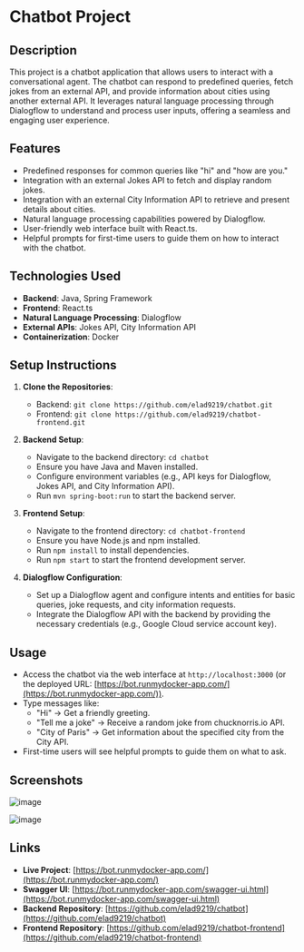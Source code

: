 # Chatbot Project

## Description

This project is a chatbot application that allows users to interact with a conversational agent. The chatbot can respond to predefined queries, fetch jokes from an external API, and provide information about cities using another external API. It leverages natural language processing through Dialogflow to understand and process user inputs, offering a seamless and engaging user experience.

## Features

- Predefined responses for common queries like "hi" and "how are you."
- Integration with an external Jokes API to fetch and display random jokes.
- Integration with an external City Information API to retrieve and present details about cities.
- Natural language processing capabilities powered by Dialogflow.
- User-friendly web interface built with React.ts.
- Helpful prompts for first-time users to guide them on how to interact with the chatbot.

## Technologies Used

- **Backend**: Java, Spring Framework
- **Frontend**: React.ts
- **Natural Language Processing**: Dialogflow
- **External APIs**: Jokes API, City Information API
- **Containerization**: Docker

## Setup Instructions

1. **Clone the Repositories**:
   - Backend: `git clone https://github.com/elad9219/chatbot.git`
   - Frontend: `git clone https://github.com/elad9219/chatbot-frontend.git`

2. **Backend Setup**:
   - Navigate to the backend directory: `cd chatbot`
   - Ensure you have Java and Maven installed.
   - Configure environment variables (e.g., API keys for Dialogflow, Jokes API, and City Information API).
   - Run `mvn spring-boot:run` to start the backend server.

3. **Frontend Setup**:
   - Navigate to the frontend directory: `cd chatbot-frontend`
   - Ensure you have Node.js and npm installed.
   - Run `npm install` to install dependencies.
   - Run `npm start` to start the frontend development server.

4. **Dialogflow Configuration**:
   - Set up a Dialogflow agent and configure intents and entities for basic queries, joke requests, and city information requests.
   - Integrate the Dialogflow API with the backend by providing the necessary credentials (e.g., Google Cloud service account key).

## Usage

- Access the chatbot via the web interface at `http://localhost:3000` (or the deployed URL: [https://bot.runmydocker-app.com/](https://bot.runmydocker-app.com/)).
- Type messages like:
  - "Hi" → Get a friendly greeting.
  - "Tell me a joke" → Receive a random joke from chucknorris.io API.
  - "City of Paris" → Get information about the specified city from the City API.
- First-time users will see helpful prompts to guide them on what to ask.

## Screenshots

![image](https://github.com/user-attachments/assets/a32e880b-7683-48cd-9039-9cdcffcb9de1)


![image](https://github.com/user-attachments/assets/70f2bfb4-1a51-4027-bcd2-3552bd9f3264)


## Links

- **Live Project**: [https://bot.runmydocker-app.com/](https://bot.runmydocker-app.com/)
- **Swagger UI**: [https://bot.runmydocker-app.com/swagger-ui.html](https://bot.runmydocker-app.com/swagger-ui.html)
- **Backend Repository**: [https://github.com/elad9219/chatbot](https://github.com/elad9219/chatbot)
- **Frontend Repository**: [https://github.com/elad9219/chatbot-frontend](https://github.com/elad9219/chatbot-frontend)
